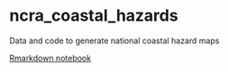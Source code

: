# ncra_coastal_hazards
Data and code to generate national coastal hazard maps

[Rmarkdown notebook](https://htmlpreview.github.io/?https://github.com/AusClimateService/ncra_coastal_hazards/blob/main/Extreme_water_level_hazards.html)

